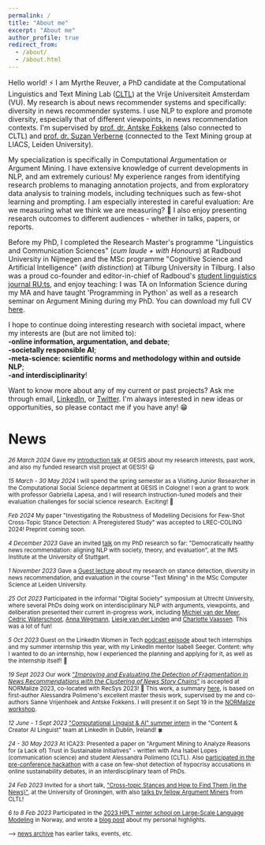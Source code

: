 ```yaml
---
permalink: /
title: "About me"
excerpt: "About me"
author_profile: true
redirect_from: 
  - /about/
  - /about.html
---
```

Hello world! ⚡ I am Myrthe Reuver, a PhD candidate at the Computational Linguistics and Text Mining Lab ([CLTL](http://www.cltl.nl/)) at the Vrije Universiteit Amsterdam (VU). My research is about news recommender systems and specifically: diversity in news recommender systems. I use NLP to explore and promote diversity, especially that of different viewpoints, in news recommendation contexts. I'm supervised by [prof. dr. Antske Fokkens](http://wordpress.let.vupr.nl/antske/) (also connected to CLTL) and [prof. dr. Suzan Verberne](http://liacs.leidenuniv.nl/~verbernes/) (connected to the Text Mining group at LIACS, Leiden University).

My specialization is specifically in Computational Argumentation or Argument Mining. I have extensive knowledge of current developments in NLP, and am extremely curious! My experience ranges from identifying research problems to managing annotation projects, and from exploratory data analysis to training models, including techniques such as few-shot learning and prompting. I am especially interested in careful evaluation: Are we measuring what we think we are measuring? 🤔 I also enjoy presenting research outcomes to different audiences - whether in talks, papers, or reports.

Before my PhD, I completed the Research Master's programme "Linguistics and Communication Sciences" (*cum laude + with Honours*) at Radboud University in Nijmegen and the MSc programme "Cognitive Science and Artificial Intelligence" (*with distinction*) at Tilburg University in Tilburg. I also was a proud co-founder and editor-in-chief of Radboud's [student linguistics journal RU:ts](https://www.facebook.com/RUtsJournal/), and enjoy teaching: I was TA on Information Science during my MA and have taught 'Programming in Python' as well as a research seminar on Argument Mining during my PhD. You can download my full CV [here](/CV_now.pdf). 

I hope to continue doing interesting research with societal impact, where my interests are (but are not limited to): \
**-online information, argumentation, and debate**; \
**-societally responsible AI**; \
**-meta-science: scientific norms and methodology within and outside NLP**; \
**-and interdisciplinarity**! 

Want to know more about any of my current or past projects? Ask me through email, [LinkedIn](https://www.linkedin.com/in/myrthe-reuver-31624083/), or [Twitter](https://twitter.com/myrthereuver). I'm always interested in new ideas or opportunities, so please contact me if you have any! 😁

# News 

<sub> *26 March 2024* Gave my [introduction talk](https://myrthereuver.github.io/talks/GESIS_welcome_talk.pdf) at GESIS about my research interests, past work, and also my funded research visit project at GESIS! 😃

<sub> *15 March - 30 May 2024* I will spend the spring semester as a Visiting Junior Researcher in the Computational Social Science department at GESIS in Cologne! I won a grant to work with professor Gabriella Lapesa, and I will research instruction-tuned models and their evaluation challenges for social science research. Exciting! 🤩

<sub> *Feb 2024* My paper "Investigating the Robustness of Modelling Decisions for Few-Shot Cross-Topic Stance Detection: A Preregistered Study" was accepted to LREC-COLING 2024! Preprint coming soon.

<sub> *4 December 2023* Gave an invited [talk](https://myrthereuver.github.io/talks/Stuttgart_Talk.pptx.pdf) on my PhD research so far: "Democratically healthy news recommendation: aligning NLP with society, theory, and evaluation", at the IMS Institute at the University of Stuttgart.

<sub> *1 November 2023* Gave a [Guest lecture](https://myrthereuver.github.io/talks/GuestLecture_TextMiningLeiden2023.pdf) about my research on stance detection, diversity in news recommendation, and evaluation in the course "Text Mining" in the MSc Computer Science at Leiden University.

<sub> *25 Oct 2023* Participated in the informal "Digital Society" symposium at Utrecht University, where several PhDs doing work on interdisciplinary NLP with arguments, viewpoints, and deliberation presented their current in-progress work, including [Michiel van der Meer](https://liacs.leidenuniv.nl/~meermtvander/), [Cedric Waterschoot](https://pure.knaw.nl/portal/nl/persons/cedric-waterschoot), [Anna Wegmann](https://annawegmann.github.io/), [Liesje van der Linden](https://www.tilburguniversity.edu/nl/medewerkers/l-c-a-vdrlinden) and [Charlotte Vaassen](https://research.vu.nl/en/persons/charlotte-elisabeth-vaassen). This was a lot of fun! 

<sub> *5 Oct 2023* Guest on the LinkedIn Women in Tech [podcast episode](https://www.linkedin.com/feed/update/urn:li:activity:7115754255990312960/) about tech internships and my summer internship this year, with my LinkedIn mentor Isabell Seeger. Content: why I wanted to do an internship, how I experienced the planning and applying for it, as well as the internship itself! 💫 

<sub> *19 Sept 2023* Our work ["𝘐𝘮𝘱𝘳𝘰𝘷𝘪𝘯𝘨 𝘢𝘯𝘥 𝘌𝘷𝘢𝘭𝘶𝘢𝘵𝘪𝘯𝘨 𝘵𝘩𝘦 𝘋𝘦𝘵𝘦𝘤𝘵𝘪𝘰𝘯 𝘰𝘧 𝘍𝘳𝘢𝘨𝘮𝘦𝘯𝘵𝘢𝘵𝘪𝘰𝘯 𝘪𝘯 𝘕𝘦𝘸𝘴 𝘙𝘦𝘤𝘰𝘮𝘮𝘦𝘯𝘥𝘢𝘵𝘪𝘰𝘯𝘴 𝘸𝘪𝘵𝘩 𝘵𝘩𝘦 𝘊𝘭𝘶𝘴𝘵𝘦𝘳𝘪𝘯𝘨 𝘰𝘧 𝘕𝘦𝘸𝘴 𝘚𝘵𝘰𝘳𝘺 𝘊𝘩𝘢𝘪𝘯𝘴"](https://arxiv.org/pdf/2309.06192.pdf) is accepted at NORMalize 2023, co-located with RecSys 2023! 🎉 This work, a summary [here](https://www.linkedin.com/feed/update/urn:li:activity:7107646271053516800/), is based on first-author Alessandra Polimeno's excellent master thesis work, supervised by me and co-authors Sanne Vrijenhoek and Antske Fokkens. I will present it on Sept 19 in the [NORMalize workshop](https://sites.google.com/view/normalizeworkshop/home).

<sub> *12 June  - 1 Sept 2023* [ "Computational Linguist & AI" summer intern](https://www.linkedin.com/feed/update/urn:li:activity:7074070873317470208/) in the "Content & Creator AI Linguist" team at LinkedIn in Dublin, Ireland! 🍀
  
<sub> *24 - 30 May 2023* At ICA23: Presented a paper on "Argument Mining to Analyze Reasons for (a Lack of) Trust in Sustainable Initiatives” - written with Ana Isabel Lopes (communication science) and student Alessandra Polimeno (CLTL). Also [participated in the pre-conference hackathon](https://www.linkedin.com/feed/update/urn:li:activity:7070040569099497472/) with a case on few-shot detection of hypocrisy accusations in online sustainability debates, in an interdisciplinary team of PhDs. 

<sub> *24 Feb 2023* Invited for a short talk, ["Cross-topic Stances and How to
Find Them (in the News)"](https://myrthereuver.github.io/talks/Groningen_talk.pdf), at the University of Groningen, with also [talks by fellow Argument Miners](https://twitter.com/myrthereuver/status/1629130401120747521) from CLTL! 

<sub>*6 to 8 Feb 2023* Participated in the [2023 HPLT winter school on Large-Scale Language Modeling](http://wiki.nlpl.eu/index.php/Community/training) in Norway, and wrote a [blog post](https://myrthereuver.github.io/posts/2023/02/winterschool-responsible/) about my personal highlights.

<sub> --> [news archive](https://myrthereuver.github.io/news_archive/) has earlier talks, events, etc.






